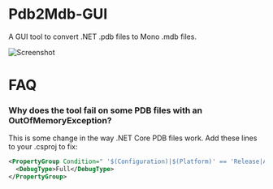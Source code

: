 # Pdb2Mdb-GUI
A GUI tool to convert .NET .pdb files to Mono .mdb files.

![Screenshot](https://i.imgur.com/o3LALE8.png)

# FAQ
### Why does the tool fail on some PDB files with an OutOfMemoryException?
This is some change in the way .NET Core PDB files work. Add these lines to your .csproj to fix:

```xml
<PropertyGroup Condition=" '$(Configuration)|$(Platform)' == 'Release|AnyCPU' ">
  <DebugType>Full</DebugType>
</PropertyGroup>
```
